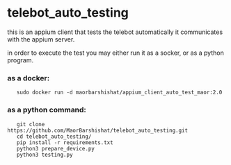 # telebot_auto_testing

this is an appium client that tests the telebot automatically
it communicates with the appium server.

in order to execute the test you may either run it as a socker, or as a python program.

### as a docker:
```
   sudo docker run -d maorbarshishat/appium_client_auto_test_maor:2.0
```

### as a python command:
 ```
    git clone https://github.com/MaorBarshishat/telebot_auto_testing.git
    cd telebot_auto_testing/
    pip install -r requirements.txt
    python3 prepare_device.py
    python3 testing.py
```
